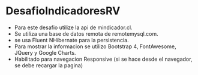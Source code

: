 # DesafioIndicadoresRV
- Para este desafio utilize la api de mindicador.cl.
- Se utiliza una base de datos remota de remotemysql.com.
- se usa Fluent NHibernate para la persistencia.
- Para mostrar la informacion se utilizo Bootstrap 4, FontAwesome, JQuery y Google Charts.
- Habilitado para navegacion Responsive (si se hace desde el navegador, se debe recargar la pagina)